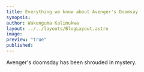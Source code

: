 ```yaml
---
title: Everything we know about Avenger's Doomsay
synopsis: 
author: Wakunguma Kalimukwa
layout: ../../layouts/BlogLayout.astro
image: 
preview: "true"
published:
---
```

Avenger's doomsday has been shrouded in mystery.